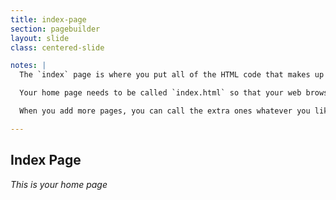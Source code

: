 ```yaml
---
title: index-page
section: pagebuilder
layout: slide
class: centered-slide

notes: |
  The `index` page is where you put all of the HTML code that makes up what your website's home page should look like.

  Your home page needs to be called `index.html` so that your web browser can load it automatically.

  When you add more pages, you can call the extra ones whatever you like, but your home page should always be called `index.html`!

---
```



## Index Page

_This is your home page_